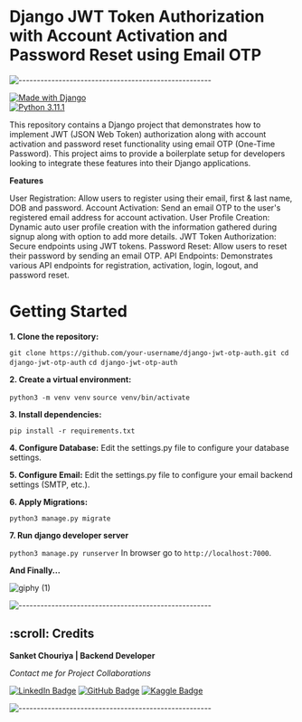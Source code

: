 # Django JWT Token Authorization with Account Activation and Password Reset using Email OTP
![-----------------------------------------------------](https://raw.githubusercontent.com/andreasbm/readme/master/assets/lines/rainbow.png)

[![Made with Django](https://img.shields.io/badge/Made%20with-Django-orange?style=for-the-badge&logo=Django)](https://www.djangoproject.com/)                
[![Python 3.11.1](https://img.shields.io/badge/python-3.11.1-blue.svg)](https://www.python.org/downloads/release/python-3111/)   

This repository contains a Django project that demonstrates how to implement JWT (JSON Web Token) authorization along with account activation and password reset functionality using email OTP (One-Time Password). This project aims to provide a boilerplate setup for developers looking to integrate these features into their Django applications.

**Features**

User Registration: Allow users to register using their email, first & last name, DOB and password.
Account Activation: Send an email OTP to the user's registered email address for account activation.
User Profile Creation: Dynamic auto user profile creation with the information gathered during signup along with option to add more details.
JWT Token Authorization: Secure endpoints using JWT tokens.
Password Reset: Allow users to reset their password by sending an email OTP.
API Endpoints: Demonstrates various API endpoints for registration, activation, login, logout, and password reset.


# Getting Started

**1. Clone the repository:** 

`git clone https://github.com/your-username/django-jwt-otp-auth.git cd django-jwt-otp-auth`
`cd django-jwt-otp-auth`

**2. Create a virtual environment:**

`python3 -m venv venv`
`source venv/bin/activate`

**3. Install dependencies:**

`pip install -r requirements.txt`

**4. Configure Database:**
Edit the settings.py file to configure your database settings.

**5. Configure Email:**
Edit the settings.py file to configure your email backend settings (SMTP, etc.).


**6. Apply Migrations:**

`python3 manage.py migrate`

**7. Run django developer server**

`python3 manage.py runserver`
In browser go to `http://localhost:7000`.


**And Finally...**

![giphy (1)](https://user-images.githubusercontent.com/109847409/209484487-dda00680-1f87-45be-9f6a-4c4adc4cc63a.gif)

![-----------------------------------------------------](https://raw.githubusercontent.com/andreasbm/readme/master/assets/lines/rainbow.png)


<h2 id="credits"> :scroll: Credits</h2>

**Sanket Chouriya | Backend Developer**

<p><i> Contact me for Project Collaborations</i></p>

[![LinkedIn Badge](https://img.shields.io/badge/LinkedIn-0077B5?style=for-the-badge&logo=linkedin&logoColor=white)](https://www.linkedin.com/in/sanket-chouriya-038705111/)
[![GitHub Badge](https://img.shields.io/badge/GitHub-100000?style=for-the-badge&logo=github&logoColor=white)](https://github.com/Sanket7994)
[![Kaggle Badge](https://img.shields.io/badge/kaggle-0077B5?style=for-the-badge&logo=kaggle&logoColor=white)](https://www.kaggle.com/sanket7994/)

![-----------------------------------------------------](https://raw.githubusercontent.com/andreasbm/readme/master/assets/lines/rainbow.png)

